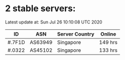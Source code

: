 # 2 stable servers:

Latest update at: Sun Jul 26 10:10:08 UTC 2020

| ID | ASN | Server Country | Online |
| -- | --- | -------------- | ------ |
| #.7F1D | AS63949 | Singapore | 149 hrs |
| #.0322 | AS45102 | Singapore | 133 hrs |

